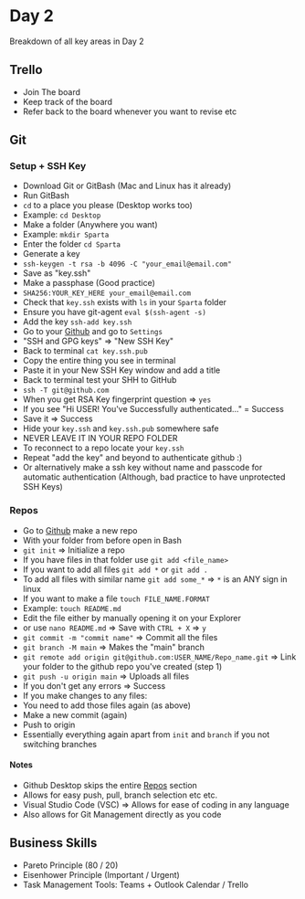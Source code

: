 # Day 2

Breakdown of all key areas in Day 2

## Trello

- Join The board
- Keep track of the board
- Refer back to the board whenever you want to revise etc

## Git

### Setup + SSH Key

- Download Git or GitBash (Mac and Linux has it already)
- Run GitBash
- `cd` to a place you please (Desktop works too)
- Example: `cd Desktop`
- Make a folder (Anywhere you want)
- Example: `mkdir Sparta`
- Enter the folder `cd Sparta`
- Generate a key
- `ssh-keygen -t rsa -b 4096 -C "your_email@email.com"`
- Save as "key.ssh"
- Make a passphase (Good practice)
- `SHA256:YOUR_KEY_HERE your_email@email.com`
- Check that `key.ssh` exists with `ls` in your `Sparta` folder
- Ensure you have git-agent `eval $(ssh-agent -s)`
- Add the key `ssh-add key.ssh`
- Go to your [Github](www.github.com) and go to `Settings`
- "SSH and GPG keys" => "New SSH Key"
- Back to terminal `cat key.ssh.pub`
- Copy the entire thing you see in terminal
- Paste it in your New SSH Key window and add a title
- Back to terminal test your SHH to GitHub
- `ssh -T git@github.com`
- When you get RSA Key fingerprint question => `yes`
- If you see "Hi USER! You've Successfully authenticated..." = Success
- Save it => Success
- Hide your `key.ssh` and `key.ssh.pub` somewhere safe
- NEVER LEAVE IT IN YOUR REPO FOLDER
- To reconnect to a repo locate your `key.ssh`
- Repeat "add the key" and beyond to authenticate github :)
- Or alternatively make a ssh key without name and passcode for automatic authentication (Although, bad practice to have unprotected SSH Keys)

### Repos

- Go to [Github](www.github.com) make a new repo
- With your folder from before open in Bash
- `git init` => Initialize a repo
- If you have files in that folder use `git add <file_name>`
- If you want to add all files `git add *` or `git add .`
- To add all files with similar name `git add some_*` => `*` is an ANY sign in linux
- If you want to make a file `touch FILE_NAME.FORMAT`
- Example: `touch README.md`
- Edit the file either by manually opening it on your Explorer
- or use `nano README.md` => Save with `CTRL + X` => `y`
- `git commit -m "commit name"` => Commit all the files
- `git branch -M main` => Makes the "main" branch
- `git remote add origin git@github.com:USER_NAME/Repo_name.git` => Link your folder to the github repo you've created (step 1)
- `git push -u origin main` => Uploads all files
- If you don't get any errors => Success
- If you make changes to any files:
- You need to add those files again (as above)
- Make a new commit (again)
- Push to origin
- Essentially everything again apart from `init` and `branch` if you not switching branches

#### Notes

- Github Desktop skips the entire [Repos](https://github.com/deviljin112/Sparta/tree/master/Day_2#repos) section
- Allows for easy push, pull, branch selection etc etc.
- Visual Studio Code (VSC) => Allows for ease of coding in any language
- Also allows for Git Management directly as you code

## Business Skills

- Pareto Principle (80 / 20)
- Eisenhower Principle (Important / Urgent)
- Task Management Tools: Teams + Outlook Calendar / Trello
